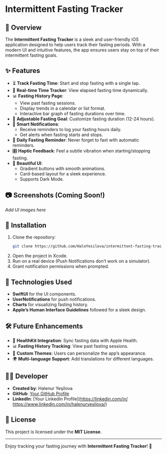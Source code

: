 # Intermittent Fasting Tracker

## 📌 Overview
The **Intermittent Fasting Tracker** is a sleek and user-friendly iOS application designed to help users track their fasting periods. With a modern UI and intuitive features, the app ensures users stay on top of their intermittent fasting goals.

## ✨ Features
- ⏳ **Track Fasting Time**: Start and stop fasting with a single tap.
- 🔄 **Real-time Time Tracker**: View elapsed fasting time dynamically.
- 📊 **Fasting History Page**:
  - View past fasting sessions.
  - Display trends in a calendar or list format.
  - Interactive bar graph of fasting durations over time.
- 🎯 **Adjustable Fasting Goal**: Customize fasting duration (12-24 hours).
- 🔔 **Smart Notifications**:
  - Receive reminders to log your fasting hours daily.
  - Get alerts when fasting starts and stops.
- 📅 **Daily Fasting Reminder**: Never forget to fast with automatic reminders.
- 🎛 **Haptic Feedback**: Feel a subtle vibration when starting/stopping fasting.
- 📱 **Beautiful UI**:
  - Gradient buttons with smooth animations.
  - Card-based layout for a sleek experience.
  - Supports Dark Mode.

## 📷 Screenshots (Coming Soon!)
_Add UI images here_

## 🚀 Installation
1. Clone the repository:
   ```sh
   git clone https://github.com/HaleYesilova/intermittent-fasting-tracker.git
   ```
2. Open the project in Xcode.
3. Run on a real device (Push Notifications don’t work on a simulator).
4. Grant notification permissions when prompted.

## 🔧 Technologies Used
- **SwiftUI** for the UI components.
- **UserNotifications** for push notifications.
- **Charts** for visualizing fasting history.
- **Apple’s Human Interface Guidelines** followed for a sleek design.

## 🛠 Future Enhancements
- 🔗 **HealthKit Integration**: Sync fasting data with Apple Health.
- 📊 **Fasting History Tracking**: View past fasting sessions.
- 🎨 **Custom Themes**: Users can personalize the app’s appearance.
- 🌍 **Multi-language Support**: Add translations for different languages.

## 👨‍💻 Developer
- **Created by**: Halenur Yeşilova
- **GitHub**: [Your GitHub Profile](https://github.com/HaleYesilova)
- **LinkedIn**: [Your LinkedIn Profile](https://linkedin.com/in/ https://www.linkedin.com/in/halenuryesilova/)

## 📝 License
This project is licensed under the **MIT License**.

---
Enjoy tracking your fasting journey with **Intermittent Fasting Tracker**! 🚀
